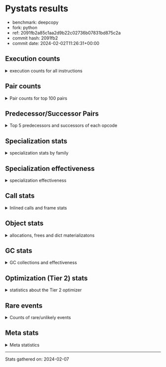 
# Pystats results

- benchmark: deepcopy
- fork: python
- ref: 2091fb2a85c1aa2d9b22c02736b07831bd875c2a
- commit hash: 2091fb2
- commit date: 2024-02-02T11:26:31+00:00

## Execution counts

<details>
<summary> execution counts for all instructions </summary>

|Name | Count | Self | Cumulative | Miss ratio | 
|---|---:|---:|---:|---:|
| LOAD_FAST | 503,443,480 | 20.7% | 20.7% |  |
| STORE_FAST | 251,129,980 | 10.3% | 31.0% |  |
| LOAD_FAST_LOAD_FAST | 221,023,140 | 9.1% | 40.1% |  |
| LOAD_GLOBAL_BUILTIN | 122,674,900 | 5.0% | 45.1% |  |
| POP_JUMP_IF_FALSE | 99,737,600 | 4.1% | 49.2% |  |
| RESUME_CHECK | 98,508,880 | 4.0% | 53.3% | 0.0% |
| LOAD_ATTR_METHOD_NO_DICT | 94,658,280 | 3.9% | 57.2% |  |
| RETURN_VALUE | 88,351,300 | 3.6% | 60.8% |  |
| IS_OP | 87,081,180 | 3.6% | 64.4% |  |
| CALL_METHOD_DESCRIPTOR_FAST | 84,541,320 | 3.5% | 67.8% |  |
| CALL_BUILTIN_O | 82,697,800 | 3.4% | 71.2% |  |
| PUSH_NULL | 73,487,300 | 3.0% | 74.3% |  |
| LOAD_GLOBAL_MODULE | 57,263,980 | 2.4% | 76.6% |  |
| CALL_PY_WITH_DEFAULTS | 53,873,260 | 2.2% | 78.8% | 13.8% |
| POP_JUMP_IF_NONE | 50,257,940 | 2.1% | 80.9% |  |
| POP_JUMP_IF_NOT_NONE | 45,629,440 | 1.9% | 82.8% |  |
| JUMP_FORWARD | 45,301,780 | 1.9% | 84.6% |  |
| CALL_TYPE_1 | 41,451,460 | 1.7% | 86.3% |  |
| CALL_PY_EXACT_ARGS | 41,078,600 | 1.7% | 88.0% | 14.6% |
| ENTER_EXECUTOR | 36,367,580 | 1.5% | 89.5% |  |
| POP_TOP | 32,031,020 | 1.3% | 90.8% |  |
| STORE_SUBSCR_DICT | 27,729,600 | 1.1% | 92.0% |  |
| LOAD_CONST | 11,881,120 | 0.5% | 92.4% |  |
| GET_ITER | 10,363,780 | 0.4% | 92.9% |  |
| RETURN_CONST | 8,929,520 | 0.4% | 93.2% |  |
| NOP | 8,888,580 | 0.4% | 93.6% |  |
| BINARY_SUBSCR_DICT | 8,888,220 | 0.4% | 94.0% |  |
| BUILD_LIST | 8,847,940 | 0.4% | 94.3% |  |
| TO_BOOL_BOOL | 8,847,100 | 0.4% | 94.7% |  |
| LOAD_DEREF | 7,578,400 | 0.3% | 95.0% |  |
| CALL | 7,462,220 | 0.3% | 95.3% |  |
| LOAD_ATTR | 6,353,200 | 0.3% | 95.6% |  |
| CALL_BUILTIN_FAST | 6,348,600 | 0.3% | 95.8% |  |
| BUILD_MAP | 6,307,920 | 0.3% | 96.1% |  |
| FOR_ITER_TUPLE | 5,817,300 | 0.2% | 96.3% |  |
| LOAD_ATTR_MODULE | 5,654,520 | 0.2% | 96.6% |  |
| FOR_ITER_LIST | 5,079,560 | 0.2% | 96.8% |  |
| CALL_LIST_APPEND | 5,078,980 | 0.2% | 97.0% |  |
| FOR_ITER | 5,042,040 | 0.2% | 97.2% |  |
| STORE_FAST_STORE_FAST | 5,038,820 | 0.2% | 97.4% |  |
| UNPACK_SEQUENCE_TWO_TUPLE | 5,038,720 | 0.2% | 97.6% |  |
| CHECK_EXC_MATCH | 3,809,280 | 0.2% | 97.8% |  |
| POP_EXCEPT | 3,809,280 | 0.2% | 97.9% |  |
| PUSH_EXC_INFO | 3,809,280 | 0.2% | 98.1% |  |
| LIST_APPEND | 3,809,280 | 0.2% | 98.2% |  |
| CALL_FUNCTION_EX | 3,768,800 | 0.2% | 98.4% |  |
| CALL_METHOD_DESCRIPTOR_NOARGS | 3,768,260 | 0.2% | 98.5% |  |
| INTERPRETER_EXIT | 2,539,700 | 0.1% | 98.6% |  |
| MAKE_CELL | 2,539,600 | 0.1% | 98.7% |  |
| SWAP | 2,539,520 | 0.1% | 98.9% |  |
| LIST_EXTEND | 2,498,960 | 0.1% | 99.0% |  |
| CALL_INTRINSIC_1 | 2,498,800 | 0.1% | 99.1% |  |
| CALL_ISINSTANCE | 2,498,500 | 0.1% | 99.2% |  |
| BINARY_OP_SUBTRACT_FLOAT | 2,457,680 | 0.1% | 99.3% |  |
| BINARY_OP_ADD_FLOAT | 2,457,560 | 0.1% | 99.4% | 0.0% |
| TO_BOOL | 1,271,080 | 0.1% | 99.4% |  |
| STORE_FAST_LOAD_FAST | 1,270,200 | 0.1% | 99.5% |  |
| COPY_FREE_VARS | 1,270,080 | 0.1% | 99.5% |  |
| BUILD_TUPLE | 1,270,000 | 0.1% | 99.6% |  |
| POP_JUMP_IF_TRUE | 1,270,000 | 0.1% | 99.6% |  |
| LOAD_FAST_AND_CLEAR | 1,269,760 | 0.1% | 99.7% |  |
| TO_BOOL_NONE | 1,269,720 | 0.1% | 99.7% |  |
| MAKE_FUNCTION | 1,229,120 | 0.1% | 99.8% |  |
| SET_FUNCTION_ATTRIBUTE | 1,228,960 | 0.1% | 99.8% |  |
| RETURN_GENERATOR | 1,228,800 | 0.1% | 99.9% |  |
| YIELD_VALUE | 1,228,800 | 0.1% | 99.9% |  |
| STORE_ATTR_INSTANCE_VALUE | 956,600 | 0.0% | 100.0% | 77.7% |
| FOR_ITER_RANGE | 289,040 | 0.0% | 100.0% |  |
| CALL_BUILTIN_CLASS | 123,420 | 0.0% | 100.0% |  |
| LOAD_ATTR_INSTANCE_VALUE | 123,120 | 0.0% | 100.0% |  |
| STORE_SUBSCR_LIST_INT | 123,120 | 0.0% | 100.0% |  |
| LOAD_ATTR_METHOD_WITH_VALUES | 41,000 | 0.0% | 100.0% | 7.8% |
| CALL_TUPLE_1 | 40,940 | 0.0% | 100.0% |  |
| JUMP_BACKWARD | 5,440 | 0.0% | 100.0% |  |
| LOAD_GLOBAL | 3,100 | 0.0% | 100.0% |  |
| STORE_SUBSCR | 680 | 0.0% | 100.0% |  |
| RESUME | 660 | 0.0% | 100.0% | 3.0% |
| BINARY_OP | 440 | 0.0% | 100.0% |  |
| STORE_NAME | 400 | 0.0% | 100.0% |  |
| STORE_ATTR | 300 | 0.0% | 100.0% |  |
| BINARY_SUBSCR | 200 | 0.0% | 100.0% |  |
| UNPACK_SEQUENCE | 200 | 0.0% | 100.0% |  |
| BUILD_CONST_KEY_MAP | 160 | 0.0% | 100.0% |  |
| CALL_ALLOC_AND_ENTER_INIT | 120 | 0.0% | 100.0% | 33.3% |
| EXIT_INIT_CHECK | 80 | 0.0% | 100.0% |  |
| LOAD_BUILD_CLASS | 80 | 0.0% | 100.0% |  |
| LOAD_NAME | 80 | 0.0% | 100.0% |  |
| STORE_DEREF | 80 | 0.0% | 100.0% |  |
| CALL_BUILTIN_FAST_WITH_KEYWORDS | 60 | 0.0% | 100.0% |  |


</details>

## Pair counts

<details>
<summary> Pair counts for top 100 pairs </summary>

|Pair | Count | Self | Cumulative | 
|---|---:|---:|---:|
| LOAD_GLOBAL_BUILTIN LOAD_FAST | 113,704,480 | 4.7% | 4.7% |
| STORE_FAST LOAD_FAST | 104,653,540 | 4.3% | 9.0% |
| LOAD_FAST RETURN_VALUE | 87,081,220 | 3.6% | 12.5% |
| LOAD_FAST_LOAD_FAST IS_OP | 85,811,420 | 3.5% | 16.1% |
| IS_OP POP_JUMP_IF_FALSE | 84,541,440 | 3.5% | 19.5% |
| CALL_METHOD_DESCRIPTOR_FAST STORE_FAST | 84,541,320 | 3.5% | 23.0% |
| LOAD_FAST CALL_BUILTIN_O | 64,634,160 | 2.7% | 25.7% |
| PUSH_NULL LOAD_FAST_LOAD_FAST | 57,755,120 | 2.4% | 28.0% |
| CALL_PY_WITH_DEFAULTS RESUME_CHECK | 53,733,060 | 2.2% | 30.3% |
| LOAD_FAST PUSH_NULL | 51,570,280 | 2.1% | 32.4% |
| STORE_FAST LOAD_FAST_LOAD_FAST | 50,955,220 | 2.1% | 34.5% |
| LOAD_FAST POP_JUMP_IF_NONE | 50,257,940 | 2.1% | 36.5% |
| LOAD_ATTR_METHOD_NO_DICT LOAD_FAST | 47,800,160 | 2.0% | 38.5% |
| POP_JUMP_IF_NONE LOAD_FAST | 47,718,400 | 2.0% | 40.5% |
| CALL_BUILTIN_O STORE_FAST | 46,899,100 | 1.9% | 42.4% |
| LOAD_FAST LOAD_ATTR_METHOD_NO_DICT | 46,858,000 | 1.9% | 44.3% |
| RETURN_VALUE STORE_FAST | 46,489,680 | 1.9% | 46.2% |
| LOAD_FAST POP_JUMP_IF_NOT_NONE | 45,629,440 | 1.9% | 48.1% |
| RESUME_CHECK LOAD_GLOBAL_BUILTIN | 45,629,320 | 1.9% | 50.0% |
| STORE_FAST JUMP_FORWARD | 43,991,040 | 1.8% | 51.8% |
| STORE_FAST LOAD_GLOBAL_MODULE | 43,910,440 | 1.8% | 53.6% |
| POP_JUMP_IF_NOT_NONE LOAD_FAST | 43,089,920 | 1.8% | 55.3% |
| LOAD_ATTR_METHOD_NO_DICT LOAD_FAST_LOAD_FAST | 43,089,860 | 1.8% | 57.1% |
| LOAD_FAST_LOAD_FAST CALL_METHOD_DESCRIPTOR_FAST | 43,089,800 | 1.8% | 58.9% |
| POP_JUMP_IF_FALSE LOAD_GLOBAL_BUILTIN | 42,680,060 | 1.8% | 60.6% |
| POP_JUMP_IF_FALSE LOAD_FAST | 41,861,120 | 1.7% | 62.4% |
| CALL_TYPE_1 STORE_FAST | 41,451,460 | 1.7% | 64.1% |
| LOAD_FAST CALL_METHOD_DESCRIPTOR_FAST | 41,451,400 | 1.7% | 65.8% |
| LOAD_FAST CALL_TYPE_1 | 41,451,400 | 1.7% | 67.5% |
| LOAD_GLOBAL_MODULE LOAD_ATTR_METHOD_NO_DICT | 41,451,400 | 1.7% | 69.2% |
| JUMP_FORWARD LOAD_FAST_LOAD_FAST | 40,181,760 | 1.7% | 70.8% |
| CALL_PY_EXACT_ARGS RESUME_CHECK | 39,737,040 | 1.6% | 72.5% |
| LOAD_FAST_LOAD_FAST CALL_PY_EXACT_ARGS | 39,696,000 | 1.6% | 74.1% |
| RESUME_CHECK LOAD_FAST | 36,372,320 | 1.5% | 75.6% |
| LOAD_FAST_LOAD_FAST CALL_PY_WITH_DEFAULTS | 25,677,040 | 1.1% | 76.6% |
| ENTER_EXECUTOR CALL_PY_WITH_DEFAULTS | 23,099,120 | 0.9% | 77.6% |
| POP_TOP ENTER_EXECUTOR | 18,021,380 | 0.7% | 78.3% |
| CALL_BUILTIN_O POP_TOP | 16,793,560 | 0.7% | 79.0% |
| RETURN_VALUE CALL_BUILTIN_O | 16,793,520 | 0.7% | 79.7% |
| LOAD_FAST LOAD_GLOBAL_BUILTIN | 15,195,640 | 0.6% | 80.3% |
| POP_TOP LOAD_FAST | 11,427,840 | 0.5% | 80.8% |
| PUSH_NULL LOAD_FAST | 11,265,920 | 0.5% | 81.3% |
| CALL_BUILTIN_O STORE_SUBSCR_DICT | 10,116,720 | 0.4% | 81.7% |
| RETURN_VALUE LOAD_FAST_LOAD_FAST | 9,994,240 | 0.4% | 82.1% |
| LOAD_FAST_LOAD_FAST PUSH_NULL | 9,994,240 | 0.4% | 82.5% |
| RETURN_VALUE STORE_SUBSCR_DICT | 9,994,120 | 0.4% | 82.9% |
| STORE_SUBSCR_DICT ENTER_EXECUTOR | 9,993,220 | 0.4% | 83.3% |
| NOP LOAD_FAST | 8,888,320 | 0.4% | 83.7% |
| LOAD_GLOBAL_MODULE LOAD_FAST_LOAD_FAST | 8,888,220 | 0.4% | 84.1% |
| CALL_BUILTIN_O BINARY_SUBSCR_DICT | 8,888,120 | 0.4% | 84.4% |
| TO_BOOL_BOOL POP_JUMP_IF_FALSE | 8,847,100 | 0.4% | 84.8% |
| RETURN_CONST POP_TOP | 7,659,520 | 0.3% | 85.1% |
| LOAD_FAST_LOAD_FAST LOAD_FAST | 7,618,640 | 0.3% | 85.4% |
| POP_JUMP_IF_FALSE LOAD_FAST_LOAD_FAST | 7,618,560 | 0.3% | 85.7% |
| RESUME_CHECK NOP | 7,618,500 | 0.3% | 86.0% |
| LOAD_FAST STORE_SUBSCR_DICT | 7,618,440 | 0.3% | 86.3% |
| STORE_SUBSCR_DICT LOAD_GLOBAL_MODULE | 7,618,440 | 0.3% | 86.7% |
| STORE_SUBSCR_DICT LOAD_FAST | 7,577,460 | 0.3% | 87.0% |
| BUILD_MAP STORE_FAST | 6,307,840 | 0.3% | 87.2% |
| LOAD_FAST_LOAD_FAST LOAD_GLOBAL_BUILTIN | 6,307,640 | 0.3% | 87.5% |
| LOAD_ATTR_MODULE PUSH_NULL | 5,654,520 | 0.2% | 87.7% |
| LOAD_GLOBAL_MODULE LOAD_ATTR_MODULE | 5,654,220 | 0.2% | 88.0% |
| LOAD_FAST LOAD_ATTR | 5,079,340 | 0.2% | 88.2% |
| CALL_LIST_APPEND RETURN_CONST | 5,078,980 | 0.2% | 88.4% |
| LOAD_FAST CALL_LIST_APPEND | 5,078,920 | 0.2% | 88.6% |
| BINARY_SUBSCR_DICT LOAD_ATTR_METHOD_NO_DICT | 5,078,920 | 0.2% | 88.8% |
| JUMP_FORWARD LOAD_GLOBAL_BUILTIN | 5,078,820 | 0.2% | 89.0% |
| UNPACK_SEQUENCE_TWO_TUPLE STORE_FAST_STORE_FAST | 5,038,720 | 0.2% | 89.2% |
| FOR_ITER UNPACK_SEQUENCE_TWO_TUPLE | 5,038,620 | 0.2% | 89.4% |
| GET_ITER FOR_ITER | 5,038,260 | 0.2% | 89.6% |
| BUILD_LIST LOAD_FAST | 5,038,080 | 0.2% | 89.8% |
| LOAD_FAST GET_ITER | 5,038,080 | 0.2% | 90.0% |
| ENTER_EXECUTOR LOAD_FAST | 4,996,580 | 0.2% | 90.2% |
| LOAD_FAST LOAD_CONST | 3,809,300 | 0.2% | 90.4% |
| CHECK_EXC_MATCH POP_JUMP_IF_FALSE | 3,809,280 | 0.2% | 90.6% |
| RETURN_VALUE LIST_APPEND | 3,809,280 | 0.2% | 90.7% |
| POP_JUMP_IF_FALSE POP_TOP | 3,809,280 | 0.2% | 90.9% |
| BINARY_SUBSCR_DICT PUSH_EXC_INFO | 3,809,180 | 0.2% | 91.0% |
| LOAD_GLOBAL_BUILTIN CHECK_EXC_MATCH | 3,809,180 | 0.2% | 91.2% |
| CALL_BUILTIN_FAST STORE_FAST | 3,809,160 | 0.2% | 91.3% |
| PUSH_EXC_INFO LOAD_GLOBAL_BUILTIN | 3,809,080 | 0.2% | 91.5% |
| LOAD_CONST CALL_BUILTIN_FAST | 3,809,040 | 0.2% | 91.6% |
| LOAD_FAST TO_BOOL_BOOL | 3,809,040 | 0.2% | 91.8% |
| LIST_APPEND ENTER_EXECUTOR | 3,808,600 | 0.2% | 92.0% |
| STORE_FAST_STORE_FAST LOAD_FAST | 3,768,840 | 0.2% | 92.1% |
| LOAD_FAST BUILD_LIST | 3,768,640 | 0.2% | 92.3% |
| LOAD_FAST LOAD_DEREF | 3,768,320 | 0.2% | 92.4% |
| CALL_METHOD_DESCRIPTOR_NOARGS GET_ITER | 3,768,260 | 0.2% | 92.6% |
| RESUME_CHECK BUILD_MAP | 3,768,260 | 0.2% | 92.7% |
| LOAD_ATTR_METHOD_NO_DICT CALL_METHOD_DESCRIPTOR_NOARGS | 3,768,200 | 0.2% | 92.9% |
| PUSH_NULL CALL | 3,196,460 | 0.1% | 93.0% |
| ENTER_EXECUTOR FOR_ITER_TUPLE | 3,153,140 | 0.1% | 93.1% |
| FOR_ITER_TUPLE STORE_FAST | 2,662,980 | 0.1% | 93.3% |
| FOR_ITER_LIST STORE_FAST | 2,540,040 | 0.1% | 93.4% |
| LOAD_CONST LOAD_CONST | 2,539,760 | 0.1% | 93.5% |
| BUILD_LIST STORE_FAST | 2,539,540 | 0.1% | 93.6% |
| RESUME_CHECK BUILD_LIST | 2,539,540 | 0.1% | 93.7% |
| POP_EXCEPT RETURN_CONST | 2,539,520 | 0.1% | 93.8% |
| LOAD_ATTR STORE_FAST | 2,539,520 | 0.1% | 93.9% |
| POP_JUMP_IF_NOT_NONE BUILD_MAP | 2,539,520 | 0.1% | 94.0% |


</details>

## Predecessor/Successor Pairs

<details>
<summary> Top 5 predecessors and successors of each opcode </summary>

### CACHE

<details>
<summary> Successors and predecessors for CACHE </summary>

|Successors | Count | Percentage | 
|---|---:|---:|
| RESUME_CHECK | 1,269,780 | 50.0% |
| POP_TOP | 1,228,800 | 48.4% |
| COPY_FREE_VARS | 41,040 | 1.6% |
| RESUME | 80 | 0.0% |


</details>

### BINARY_SUBSCR

<details>
<summary> Successors and predecessors for BINARY_SUBSCR </summary>

|Predecessors | Count | Percentage | 
|---|---:|---:|
| CALL | 100 | 50.0% |
| CALL_BUILTIN_O | 100 | 50.0% |

|Successors | Count | Percentage | 
|---|---:|---:|
| PUSH_EXC_INFO | 100 | 50.0% |
| BINARY_SUBSCR_DICT | 100 | 50.0% |


</details>

### CHECK_EXC_MATCH

<details>
<summary> Successors and predecessors for CHECK_EXC_MATCH </summary>

|Predecessors | Count | Percentage | 
|---|---:|---:|
| LOAD_GLOBAL_BUILTIN | 3,809,180 | 100.0% |
| LOAD_GLOBAL | 100 | 0.0% |

|Successors | Count | Percentage | 
|---|---:|---:|
| POP_JUMP_IF_FALSE | 3,809,280 | 100.0% |


</details>

### EXIT_INIT_CHECK

<details>
<summary> Successors and predecessors for EXIT_INIT_CHECK </summary>

|Predecessors | Count | Percentage | 
|---|---:|---:|
| RETURN_CONST | 80 | 100.0% |

|Successors | Count | Percentage | 
|---|---:|---:|
| RETURN_VALUE | 80 | 100.0% |


</details>

### GET_ITER

<details>
<summary> Successors and predecessors for GET_ITER </summary>

|Predecessors | Count | Percentage | 
|---|---:|---:|
| LOAD_FAST | 5,038,080 | 48.6% |
| CALL_METHOD_DESCRIPTOR_NOARGS | 3,768,260 | 36.4% |
| CALL | 1,269,920 | 12.3% |
| LOAD_CONST | 164,100 | 1.6% |
| CALL_BUILTIN_CLASS | 123,420 | 1.2% |

|Successors | Count | Percentage | 
|---|---:|---:|
| FOR_ITER | 5,038,260 | 48.6% |
| FOR_ITER_LIST | 2,539,480 | 24.5% |
| LOAD_FAST_AND_CLEAR | 1,269,760 | 12.3% |
| CALL_PY_EXACT_ARGS | 1,228,760 | 11.9% |
| FOR_ITER_TUPLE | 164,060 | 1.6% |


</details>

### INTERPRETER_EXIT

<details>
<summary> Successors and predecessors for INTERPRETER_EXIT </summary>

|Predecessors | Count | Percentage | 
|---|---:|---:|
| RETURN_CONST | 1,269,920 | 50.0% |
| YIELD_VALUE | 1,228,800 | 48.4% |
| RETURN_VALUE | 40,980 | 1.6% |


</details>

### MAKE_FUNCTION

<details>
<summary> Successors and predecessors for MAKE_FUNCTION </summary>

|Predecessors | Count | Percentage | 
|---|---:|---:|
| LOAD_CONST | 1,229,120 | 100.0% |

|Successors | Count | Percentage | 
|---|---:|---:|
| SET_FUNCTION_ATTRIBUTE | 1,228,960 | 100.0% |
| STORE_NAME | 160 | 0.0% |


</details>

### NOP

<details>
<summary> Successors and predecessors for NOP </summary>

|Predecessors | Count | Percentage | 
|---|---:|---:|
| RESUME_CHECK | 7,618,500 | 85.7% |
| STORE_FAST | 1,269,760 | 14.3% |
| POP_TOP | 240 | 0.0% |
| RESUME | 60 | 0.0% |
| JUMP_FORWARD | 20 | 0.0% |

|Successors | Count | Percentage | 
|---|---:|---:|
| LOAD_FAST | 8,888,320 | 100.0% |
| LOAD_DEREF | 240 | 0.0% |
| LOAD_FAST_LOAD_FAST | 20 | 0.0% |


</details>

### POP_EXCEPT

<details>
<summary> Successors and predecessors for POP_EXCEPT </summary>

|Predecessors | Count | Percentage | 
|---|---:|---:|
| STORE_SUBSCR_DICT | 2,539,460 | 66.7% |
| POP_TOP | 1,269,760 | 33.3% |
| STORE_SUBSCR | 60 | 0.0% |

|Successors | Count | Percentage | 
|---|---:|---:|
| RETURN_CONST | 2,539,520 | 66.7% |
| JUMP_FORWARD | 1,269,760 | 33.3% |


</details>

### POP_TOP

<details>
<summary> Successors and predecessors for POP_TOP </summary>

|Predecessors | Count | Percentage | 
|---|---:|---:|
| CALL_BUILTIN_O | 16,793,560 | 52.4% |
| RETURN_CONST | 7,659,520 | 23.9% |
| POP_JUMP_IF_FALSE | 3,809,280 | 11.9% |
| CALL | 1,270,100 | 4.0% |
| CACHE | 1,228,800 | 3.8% |

|Successors | Count | Percentage | 
|---|---:|---:|
| ENTER_EXECUTOR | 18,021,380 | 56.3% |
| LOAD_FAST | 11,427,840 | 35.7% |
| POP_EXCEPT | 1,269,760 | 4.0% |
| RESUME_CHECK | 1,228,780 | 3.8% |
| RETURN_CONST | 41,020 | 0.1% |


</details>

### PUSH_EXC_INFO

<details>
<summary> Successors and predecessors for PUSH_EXC_INFO </summary>

|Predecessors | Count | Percentage | 
|---|---:|---:|
| BINARY_SUBSCR_DICT | 3,809,180 | 100.0% |
| BINARY_SUBSCR | 100 | 0.0% |

|Successors | Count | Percentage | 
|---|---:|---:|
| LOAD_GLOBAL_BUILTIN | 3,809,080 | 100.0% |
| LOAD_GLOBAL | 200 | 0.0% |


</details>

### PUSH_NULL

<details>
<summary> Successors and predecessors for PUSH_NULL </summary>

|Predecessors | Count | Percentage | 
|---|---:|---:|
| LOAD_FAST | 51,570,280 | 70.2% |
| LOAD_FAST_LOAD_FAST | 9,994,240 | 13.6% |
| LOAD_ATTR_MODULE | 5,654,520 | 7.7% |
| LOAD_DEREF | 2,499,120 | 3.4% |
| LOAD_ATTR | 2,498,860 | 3.4% |

|Successors | Count | Percentage | 
|---|---:|---:|
| LOAD_FAST_LOAD_FAST | 57,755,120 | 78.6% |
| LOAD_FAST | 11,265,920 | 15.3% |
| CALL | 3,196,460 | 4.3% |
| LOAD_CONST | 1,269,760 | 1.7% |
| CALL_ALLOC_AND_ENTER_INIT | 40 | 0.0% |


</details>

### RETURN_GENERATOR

<details>
<summary> Successors and predecessors for RETURN_GENERATOR </summary>

|Predecessors | Count | Percentage | 
|---|---:|---:|
| COPY_FREE_VARS | 1,228,800 | 100.0% |

|Successors | Count | Percentage | 
|---|---:|---:|
| STORE_FAST | 1,228,800 | 100.0% |


</details>

### RETURN_VALUE

<details>
<summary> Successors and predecessors for RETURN_VALUE </summary>

|Predecessors | Count | Percentage | 
|---|---:|---:|
| LOAD_FAST | 87,081,220 | 98.6% |
| CALL_FUNCTION_EX | 1,228,800 | 1.4% |
| BUILD_TUPLE | 40,960 | 0.0% |
| RETURN_VALUE | 240 | 0.0% |
| EXIT_INIT_CHECK | 80 | 0.0% |

|Successors | Count | Percentage | 
|---|---:|---:|
| STORE_FAST | 46,489,680 | 52.6% |
| CALL_BUILTIN_O | 16,793,520 | 19.0% |
| LOAD_FAST_LOAD_FAST | 9,994,240 | 11.3% |
| STORE_SUBSCR_DICT | 9,994,120 | 11.3% |
| LIST_APPEND | 3,809,280 | 4.3% |


</details>

### STORE_SUBSCR

<details>
<summary> Successors and predecessors for STORE_SUBSCR </summary>

|Predecessors | Count | Percentage | 
|---|---:|---:|
| CALL | 200 | 29.4% |
| CALL_BUILTIN_O | 200 | 29.4% |
| RETURN_VALUE | 120 | 17.6% |
| LOAD_FAST | 120 | 17.6% |
| LOAD_CONST | 40 | 5.9% |

|Successors | Count | Percentage | 
|---|---:|---:|
| STORE_SUBSCR_DICT | 320 | 47.1% |
| LOAD_FAST | 140 | 20.6% |
| POP_EXCEPT | 60 | 8.8% |
| JUMP_BACKWARD | 60 | 8.8% |
| LOAD_GLOBAL | 60 | 8.8% |


</details>

### TO_BOOL

<details>
<summary> Successors and predecessors for TO_BOOL </summary>

|Predecessors | Count | Percentage | 
|---|---:|---:|
| LOAD_FAST | 1,270,080 | 99.9% |
| TO_BOOL | 700 | 0.1% |
| CALL | 160 | 0.0% |
| CALL_BUILTIN_FAST | 80 | 0.0% |
| CALL_ISINSTANCE | 60 | 0.0% |

|Successors | Count | Percentage | 
|---|---:|---:|
| POP_JUMP_IF_FALSE | 1,270,060 | 99.9% |
| TO_BOOL | 700 | 0.1% |
| TO_BOOL_BOOL | 260 | 0.0% |
| TO_BOOL_NONE | 40 | 0.0% |
| POP_JUMP_IF_TRUE | 20 | 0.0% |


</details>

### BINARY_OP

<details>
<summary> Successors and predecessors for BINARY_OP </summary>

|Predecessors | Count | Percentage | 
|---|---:|---:|
| LOAD_CONST | 160 | 36.4% |
| LOAD_FAST | 160 | 36.4% |
| BINARY_OP | 80 | 18.2% |
| BINARY_OP_SUBTRACT_FLOAT | 40 | 9.1% |

|Successors | Count | Percentage | 
|---|---:|---:|
| STORE_FAST | 160 | 36.4% |
| BINARY_OP | 80 | 18.2% |
| BINARY_OP_SUBTRACT_FLOAT | 80 | 18.2% |
| LOAD_CONST | 80 | 18.2% |
| BINARY_OP_ADD_FLOAT | 40 | 9.1% |


</details>

### BUILD_CONST_KEY_MAP

<details>
<summary> Successors and predecessors for BUILD_CONST_KEY_MAP </summary>

|Predecessors | Count | Percentage | 
|---|---:|---:|
| LOAD_CONST | 160 | 100.0% |

|Successors | Count | Percentage | 
|---|---:|---:|
| STORE_FAST | 160 | 100.0% |


</details>

### BUILD_LIST

<details>
<summary> Successors and predecessors for BUILD_LIST </summary>

|Predecessors | Count | Percentage | 
|---|---:|---:|
| LOAD_FAST | 3,768,640 | 42.6% |
| RESUME_CHECK | 2,539,540 | 28.7% |
| LOAD_FAST_LOAD_FAST | 1,269,760 | 14.4% |
| SWAP | 1,269,760 | 14.4% |
| LOAD_CONST | 160 | 0.0% |

|Successors | Count | Percentage | 
|---|---:|---:|
| LOAD_FAST | 5,038,080 | 56.9% |
| STORE_FAST | 2,539,540 | 28.7% |
| SWAP | 1,269,760 | 14.4% |
| LOAD_CONST | 320 | 0.0% |
| LOAD_DEREF | 240 | 0.0% |


</details>

### BUILD_MAP

<details>
<summary> Successors and predecessors for BUILD_MAP </summary>

|Predecessors | Count | Percentage | 
|---|---:|---:|
| RESUME_CHECK | 3,768,260 | 59.7% |
| POP_JUMP_IF_NOT_NONE | 2,539,520 | 40.3% |
| LOAD_CONST | 80 | 0.0% |
| RESUME | 60 | 0.0% |

|Successors | Count | Percentage | 
|---|---:|---:|
| STORE_FAST | 6,307,840 | 100.0% |
| LOAD_CONST | 80 | 0.0% |


</details>

### BUILD_TUPLE

<details>
<summary> Successors and predecessors for BUILD_TUPLE </summary>

|Predecessors | Count | Percentage | 
|---|---:|---:|
| LOAD_FAST | 1,229,040 | 96.8% |
| LOAD_ATTR | 40,960 | 3.2% |

|Successors | Count | Percentage | 
|---|---:|---:|
| LOAD_CONST | 1,228,960 | 96.8% |
| RETURN_VALUE | 40,960 | 3.2% |
| LOAD_FAST | 80 | 0.0% |


</details>

### CALL

<details>
<summary> Successors and predecessors for CALL </summary>

|Predecessors | Count | Percentage | 
|---|---:|---:|
| PUSH_NULL | 3,196,460 | 42.8% |
| ENTER_EXECUTOR | 1,719,340 | 23.0% |
| LOAD_FAST | 1,271,280 | 17.0% |
| LOAD_FAST_LOAD_FAST | 1,270,520 | 17.0% |
| CALL | 3,540 | 0.0% |

|Successors | Count | Percentage | 
|---|---:|---:|
| STORE_FAST | 2,458,240 | 32.9% |
| LOAD_FAST | 2,457,760 | 32.9% |
| POP_TOP | 1,270,100 | 17.0% |
| GET_ITER | 1,269,920 | 17.0% |
| CALL | 3,540 | 0.0% |


</details>

### CALL_FUNCTION_EX

<details>
<summary> Successors and predecessors for CALL_FUNCTION_EX </summary>

|Predecessors | Count | Percentage | 
|---|---:|---:|
| CALL_INTRINSIC_1 | 2,498,800 | 66.3% |
| LOAD_FAST | 1,270,000 | 33.7% |

|Successors | Count | Percentage | 
|---|---:|---:|
| MAKE_CELL | 1,269,840 | 33.7% |
| RESUME_CHECK | 1,228,900 | 32.6% |
| RETURN_VALUE | 1,228,800 | 32.6% |
| STORE_FAST | 40,960 | 1.1% |
| COPY_FREE_VARS | 240 | 0.0% |


</details>

### CALL_INTRINSIC_1

<details>
<summary> Successors and predecessors for CALL_INTRINSIC_1 </summary>

|Predecessors | Count | Percentage | 
|---|---:|---:|
| LIST_EXTEND | 2,498,800 | 100.0% |

|Successors | Count | Percentage | 
|---|---:|---:|
| CALL_FUNCTION_EX | 2,498,800 | 100.0% |


</details>

### COPY_FREE_VARS

<details>
<summary> Successors and predecessors for COPY_FREE_VARS </summary>

|Predecessors | Count | Percentage | 
|---|---:|---:|
| CALL_PY_EXACT_ARGS | 1,228,780 | 96.7% |
| CACHE | 41,040 | 3.2% |
| CALL_FUNCTION_EX | 240 | 0.0% |
| CALL | 20 | 0.0% |

|Successors | Count | Percentage | 
|---|---:|---:|
| RETURN_GENERATOR | 1,228,800 | 96.7% |
| RESUME_CHECK | 41,180 | 3.2% |
| RESUME | 100 | 0.0% |


</details>

### ENTER_EXECUTOR

<details>
<summary> Successors and predecessors for ENTER_EXECUTOR </summary>

|Predecessors | Count | Percentage | 
|---|---:|---:|
| POP_TOP | 18,021,380 | 49.6% |
| STORE_SUBSCR_DICT | 9,993,220 | 27.5% |
| LIST_APPEND | 3,808,600 | 10.5% |
| STORE_FAST | 2,538,160 | 7.0% |
| POP_JUMP_IF_TRUE | 1,228,680 | 3.4% |

|Successors | Count | Percentage | 
|---|---:|---:|
| CALL_PY_WITH_DEFAULTS | 23,099,120 | 63.5% |
| LOAD_FAST | 4,996,580 | 13.7% |
| FOR_ITER_TUPLE | 3,153,140 | 8.7% |
| FOR_ITER_LIST | 2,539,440 | 7.0% |
| CALL | 1,719,340 | 4.7% |


</details>

### FOR_ITER

<details>
<summary> Successors and predecessors for FOR_ITER </summary>

|Predecessors | Count | Percentage | 
|---|---:|---:|
| GET_ITER | 5,038,260 | 99.9% |
| FOR_ITER | 2,200 | 0.0% |
| JUMP_BACKWARD | 1,520 | 0.0% |
| SWAP | 40 | 0.0% |
| LOAD_FAST | 20 | 0.0% |

|Successors | Count | Percentage | 
|---|---:|---:|
| UNPACK_SEQUENCE_TWO_TUPLE | 5,038,620 | 99.9% |
| FOR_ITER | 2,200 | 0.0% |
| LOAD_FAST | 540 | 0.0% |
| STORE_FAST | 200 | 0.0% |
| UNPACK_SEQUENCE | 200 | 0.0% |


</details>

### IS_OP

<details>
<summary> Successors and predecessors for IS_OP </summary>

|Predecessors | Count | Percentage | 
|---|---:|---:|
| LOAD_FAST_LOAD_FAST | 85,811,420 | 98.5% |
| LOAD_CONST | 1,269,760 | 1.5% |

|Successors | Count | Percentage | 
|---|---:|---:|
| POP_JUMP_IF_FALSE | 84,541,440 | 97.1% |
| POP_JUMP_IF_TRUE | 1,269,980 | 1.5% |
| STORE_FAST | 1,269,760 | 1.5% |


</details>

### JUMP_BACKWARD

<details>
<summary> Successors and predecessors for JUMP_BACKWARD </summary>

|Predecessors | Count | Percentage | 
|---|---:|---:|
| STORE_FAST | 1,360 | 25.0% |
| POP_TOP | 1,020 | 18.8% |
| STORE_SUBSCR_DICT | 960 | 17.6% |
| LIST_APPEND | 680 | 12.5% |
| FOR_ITER_TUPLE | 680 | 12.5% |

|Successors | Count | Percentage | 
|---|---:|---:|
| FOR_ITER | 1,520 | 27.9% |
| FOR_ITER_RANGE | 1,500 | 27.6% |
| FOR_ITER_TUPLE | 1,500 | 27.6% |
| FOR_ITER_LIST | 600 | 11.0% |
| ENTER_EXECUTOR | 320 | 5.9% |


</details>

### JUMP_FORWARD

<details>
<summary> Successors and predecessors for JUMP_FORWARD </summary>

|Predecessors | Count | Percentage | 
|---|---:|---:|
| STORE_FAST | 43,991,040 | 97.1% |
| POP_EXCEPT | 1,269,760 | 2.8% |
| POP_TOP | 40,960 | 0.1% |
| POP_JUMP_IF_TRUE | 20 | 0.0% |

|Successors | Count | Percentage | 
|---|---:|---:|
| LOAD_FAST_LOAD_FAST | 40,181,760 | 88.7% |
| LOAD_GLOBAL_BUILTIN | 5,078,820 | 11.2% |
| LOAD_FAST | 40,960 | 0.1% |
| LOAD_GLOBAL | 220 | 0.0% |
| NOP | 20 | 0.0% |


</details>

### LIST_APPEND

<details>
<summary> Successors and predecessors for LIST_APPEND </summary>

|Predecessors | Count | Percentage | 
|---|---:|---:|
| RETURN_VALUE | 3,809,280 | 100.0% |

|Successors | Count | Percentage | 
|---|---:|---:|
| ENTER_EXECUTOR | 3,808,600 | 100.0% |
| JUMP_BACKWARD | 680 | 0.0% |


</details>

### LIST_EXTEND

<details>
<summary> Successors and predecessors for LIST_EXTEND </summary>

|Predecessors | Count | Percentage | 
|---|---:|---:|
| LOAD_FAST | 2,498,560 | 100.0% |
| LOAD_DEREF | 240 | 0.0% |
| LOAD_CONST | 160 | 0.0% |

|Successors | Count | Percentage | 
|---|---:|---:|
| CALL_INTRINSIC_1 | 2,498,800 | 100.0% |
| LOAD_CONST | 160 | 0.0% |


</details>

### LOAD_ATTR

<details>
<summary> Successors and predecessors for LOAD_ATTR </summary>

|Predecessors | Count | Percentage | 
|---|---:|---:|
| LOAD_FAST | 5,079,340 | 79.9% |
| LOAD_GLOBAL_MODULE | 1,270,080 | 20.0% |
| LOAD_ATTR | 3,220 | 0.1% |
| LOAD_GLOBAL | 400 | 0.0% |
| BINARY_SUBSCR_DICT | 120 | 0.0% |

|Successors | Count | Percentage | 
|---|---:|---:|
| STORE_FAST | 2,539,520 | 40.0% |
| PUSH_NULL | 2,498,860 | 39.3% |
| LOAD_ATTR_METHOD_NO_DICT | 1,269,960 | 20.0% |
| BUILD_TUPLE | 40,960 | 0.6% |
| LOAD_ATTR | 3,220 | 0.1% |


</details>

### LOAD_CONST

<details>
<summary> Successors and predecessors for LOAD_CONST </summary>

|Predecessors | Count | Percentage | 
|---|---:|---:|
| LOAD_FAST | 3,809,300 | 32.1% |
| LOAD_CONST | 2,539,760 | 21.4% |
| LOAD_DEREF | 1,310,720 | 11.0% |
| PUSH_NULL | 1,269,760 | 10.7% |
| BUILD_TUPLE | 1,228,960 | 10.3% |

|Successors | Count | Percentage | 
|---|---:|---:|
| CALL_BUILTIN_FAST | 3,809,040 | 32.1% |
| LOAD_CONST | 2,539,760 | 21.4% |
| IS_OP | 1,269,760 | 10.7% |
| CALL_BUILTIN_O | 1,269,680 | 10.7% |
| MAKE_FUNCTION | 1,229,120 | 10.3% |


</details>

### LOAD_DEREF

<details>
<summary> Successors and predecessors for LOAD_DEREF </summary>

|Predecessors | Count | Percentage | 
|---|---:|---:|
| LOAD_FAST | 3,768,320 | 49.7% |
| RESUME_CHECK | 1,310,840 | 17.3% |
| POP_JUMP_IF_FALSE | 1,269,760 | 16.8% |
| STORE_FAST | 1,228,800 | 16.2% |
| NOP | 240 | 0.0% |

|Successors | Count | Percentage | 
|---|---:|---:|
| PUSH_NULL | 2,499,120 | 33.0% |
| CALL_PY_WITH_DEFAULTS | 2,498,440 | 33.0% |
| LOAD_CONST | 1,310,720 | 17.3% |
| LOAD_GLOBAL_BUILTIN | 1,269,680 | 16.8% |
| LIST_EXTEND | 240 | 0.0% |


</details>

### LOAD_FAST

<details>
<summary> Successors and predecessors for LOAD_FAST </summary>

|Predecessors | Count | Percentage | 
|---|---:|---:|
| LOAD_GLOBAL_BUILTIN | 113,704,480 | 22.6% |
| STORE_FAST | 104,653,540 | 20.8% |
| LOAD_ATTR_METHOD_NO_DICT | 47,800,160 | 9.5% |
| POP_JUMP_IF_NONE | 47,718,400 | 9.5% |
| POP_JUMP_IF_NOT_NONE | 43,089,920 | 8.6% |

|Successors | Count | Percentage | 
|---|---:|---:|
| RETURN_VALUE | 87,081,220 | 17.3% |
| CALL_BUILTIN_O | 64,634,160 | 12.8% |
| PUSH_NULL | 51,570,280 | 10.2% |
| POP_JUMP_IF_NONE | 50,257,940 | 10.0% |
| LOAD_ATTR_METHOD_NO_DICT | 46,858,000 | 9.3% |


</details>

### LOAD_FAST_AND_CLEAR

<details>
<summary> Successors and predecessors for LOAD_FAST_AND_CLEAR </summary>

|Predecessors | Count | Percentage | 
|---|---:|---:|
| GET_ITER | 1,269,760 | 100.0% |

|Successors | Count | Percentage | 
|---|---:|---:|
| SWAP | 1,269,760 | 100.0% |


</details>

### LOAD_FAST_LOAD_FAST

<details>
<summary> Successors and predecessors for LOAD_FAST_LOAD_FAST </summary>

|Predecessors | Count | Percentage | 
|---|---:|---:|
| PUSH_NULL | 57,755,120 | 26.1% |
| STORE_FAST | 50,955,220 | 23.1% |
| LOAD_ATTR_METHOD_NO_DICT | 43,089,860 | 19.5% |
| JUMP_FORWARD | 40,181,760 | 18.2% |
| RETURN_VALUE | 9,994,240 | 4.5% |

|Successors | Count | Percentage | 
|---|---:|---:|
| IS_OP | 85,811,420 | 38.8% |
| CALL_METHOD_DESCRIPTOR_FAST | 43,089,800 | 19.5% |
| CALL_PY_EXACT_ARGS | 39,696,000 | 18.0% |
| CALL_PY_WITH_DEFAULTS | 25,677,040 | 11.6% |
| PUSH_NULL | 9,994,240 | 4.5% |


</details>

### LOAD_GLOBAL

<details>
<summary> Successors and predecessors for LOAD_GLOBAL </summary>

|Predecessors | Count | Percentage | 
|---|---:|---:|
| STORE_FAST | 700 | 22.6% |
| LOAD_FAST | 600 | 19.4% |
| POP_JUMP_IF_FALSE | 340 | 11.0% |
| JUMP_FORWARD | 220 | 7.1% |
| PUSH_EXC_INFO | 200 | 6.5% |

|Successors | Count | Percentage | 
|---|---:|---:|
| LOAD_GLOBAL_BUILTIN | 1,020 | 32.9% |
| LOAD_FAST | 740 | 23.9% |
| LOAD_GLOBAL_MODULE | 520 | 16.8% |
| LOAD_ATTR | 400 | 12.9% |
| LOAD_FAST_LOAD_FAST | 140 | 4.5% |


</details>

### MAKE_CELL

<details>
<summary> Successors and predecessors for MAKE_CELL </summary>

|Predecessors | Count | Percentage | 
|---|---:|---:|
| CALL_FUNCTION_EX | 1,269,840 | 50.0% |
| MAKE_CELL | 1,269,760 | 50.0% |

|Successors | Count | Percentage | 
|---|---:|---:|
| RESUME_CHECK | 1,269,780 | 50.0% |
| MAKE_CELL | 1,269,760 | 50.0% |
| RESUME | 60 | 0.0% |


</details>

### POP_JUMP_IF_FALSE

<details>
<summary> Successors and predecessors for POP_JUMP_IF_FALSE </summary>

|Predecessors | Count | Percentage | 
|---|---:|---:|
| IS_OP | 84,541,440 | 84.8% |
| TO_BOOL_BOOL | 8,847,100 | 8.9% |
| CHECK_EXC_MATCH | 3,809,280 | 3.8% |
| TO_BOOL | 1,270,060 | 1.3% |
| TO_BOOL_NONE | 1,269,720 | 1.3% |

|Successors | Count | Percentage | 
|---|---:|---:|
| LOAD_GLOBAL_BUILTIN | 42,680,060 | 42.8% |
| LOAD_FAST | 41,861,120 | 42.0% |
| LOAD_FAST_LOAD_FAST | 7,618,560 | 7.6% |
| POP_TOP | 3,809,280 | 3.8% |
| LOAD_DEREF | 1,269,760 | 1.3% |


</details>

### POP_JUMP_IF_NONE

<details>
<summary> Successors and predecessors for POP_JUMP_IF_NONE </summary>

|Predecessors | Count | Percentage | 
|---|---:|---:|
| LOAD_FAST | 50,257,940 | 100.0% |

|Successors | Count | Percentage | 
|---|---:|---:|
| LOAD_FAST | 47,718,400 | 94.9% |
| LOAD_GLOBAL_BUILTIN | 1,269,680 | 2.5% |
| LOAD_GLOBAL_MODULE | 1,269,680 | 2.5% |
| LOAD_GLOBAL | 160 | 0.0% |
| BUILD_LIST | 20 | 0.0% |


</details>

### POP_JUMP_IF_NOT_NONE

<details>
<summary> Successors and predecessors for POP_JUMP_IF_NOT_NONE </summary>

|Predecessors | Count | Percentage | 
|---|---:|---:|
| LOAD_FAST | 45,629,440 | 100.0% |

|Successors | Count | Percentage | 
|---|---:|---:|
| LOAD_FAST | 43,089,920 | 94.4% |
| BUILD_MAP | 2,539,520 | 5.6% |


</details>

### POP_JUMP_IF_TRUE

<details>
<summary> Successors and predecessors for POP_JUMP_IF_TRUE </summary>

|Predecessors | Count | Percentage | 
|---|---:|---:|
| IS_OP | 1,269,980 | 100.0% |
| TO_BOOL | 20 | 0.0% |

|Successors | Count | Percentage | 
|---|---:|---:|
| ENTER_EXECUTOR | 1,228,680 | 96.7% |
| LOAD_GLOBAL_BUILTIN | 40,920 | 3.2% |
| JUMP_BACKWARD | 340 | 0.0% |
| LOAD_GLOBAL | 40 | 0.0% |
| JUMP_FORWARD | 20 | 0.0% |


</details>

### RETURN_CONST

<details>
<summary> Successors and predecessors for RETURN_CONST </summary>

|Predecessors | Count | Percentage | 
|---|---:|---:|
| CALL_LIST_APPEND | 5,078,980 | 56.9% |
| POP_EXCEPT | 2,539,520 | 28.4% |
| FOR_ITER_TUPLE | 1,228,800 | 13.8% |
| STORE_ATTR_INSTANCE_VALUE | 41,080 | 0.5% |
| POP_TOP | 41,020 | 0.5% |

|Successors | Count | Percentage | 
|---|---:|---:|
| POP_TOP | 7,659,520 | 85.8% |
| INTERPRETER_EXIT | 1,269,920 | 14.2% |
| EXIT_INIT_CHECK | 80 | 0.0% |


</details>

### SET_FUNCTION_ATTRIBUTE

<details>
<summary> Successors and predecessors for SET_FUNCTION_ATTRIBUTE </summary>

|Predecessors | Count | Percentage | 
|---|---:|---:|
| MAKE_FUNCTION | 1,228,960 | 100.0% |

|Successors | Count | Percentage | 
|---|---:|---:|
| LOAD_FAST | 1,228,800 | 100.0% |
| LOAD_CONST | 80 | 0.0% |
| STORE_NAME | 80 | 0.0% |


</details>

### STORE_ATTR

<details>
<summary> Successors and predecessors for STORE_ATTR </summary>

|Predecessors | Count | Percentage | 
|---|---:|---:|
| LOAD_FAST_LOAD_FAST | 220 | 73.3% |
| LOAD_FAST | 80 | 26.7% |

|Successors | Count | Percentage | 
|---|---:|---:|
| STORE_ATTR_INSTANCE_VALUE | 140 | 46.7% |
| LOAD_FAST_LOAD_FAST | 40 | 13.3% |
| LOAD_GLOBAL | 40 | 13.3% |
| RETURN_CONST | 40 | 13.3% |
| LOAD_FAST | 20 | 6.7% |


</details>

### STORE_FAST

<details>
<summary> Successors and predecessors for STORE_FAST </summary>

|Predecessors | Count | Percentage | 
|---|---:|---:|
| CALL_METHOD_DESCRIPTOR_FAST | 84,541,320 | 33.7% |
| CALL_BUILTIN_O | 46,899,100 | 18.7% |
| RETURN_VALUE | 46,489,680 | 18.5% |
| CALL_TYPE_1 | 41,451,460 | 16.5% |
| BUILD_MAP | 6,307,840 | 2.5% |

|Successors | Count | Percentage | 
|---|---:|---:|
| LOAD_FAST | 104,653,540 | 41.7% |
| LOAD_FAST_LOAD_FAST | 50,955,220 | 20.3% |
| JUMP_FORWARD | 43,991,040 | 17.5% |
| LOAD_GLOBAL_MODULE | 43,910,440 | 17.5% |
| ENTER_EXECUTOR | 2,538,160 | 1.0% |


</details>

### STORE_FAST_LOAD_FAST

<details>
<summary> Successors and predecessors for STORE_FAST_LOAD_FAST </summary>

|Predecessors | Count | Percentage | 
|---|---:|---:|
| FOR_ITER_TUPLE | 1,270,160 | 100.0% |
| FOR_ITER | 40 | 0.0% |

|Successors | Count | Percentage | 
|---|---:|---:|
| PUSH_NULL | 1,270,200 | 100.0% |


</details>

### STORE_FAST_STORE_FAST

<details>
<summary> Successors and predecessors for STORE_FAST_STORE_FAST </summary>

|Predecessors | Count | Percentage | 
|---|---:|---:|
| UNPACK_SEQUENCE_TWO_TUPLE | 5,038,720 | 100.0% |
| UNPACK_SEQUENCE | 100 | 0.0% |

|Successors | Count | Percentage | 
|---|---:|---:|
| LOAD_FAST | 3,768,840 | 74.8% |
| LOAD_FAST_LOAD_FAST | 1,269,980 | 25.2% |


</details>

### SWAP

<details>
<summary> Successors and predecessors for SWAP </summary>

|Predecessors | Count | Percentage | 
|---|---:|---:|
| BUILD_LIST | 1,269,760 | 50.0% |
| LOAD_FAST_AND_CLEAR | 1,269,760 | 50.0% |

|Successors | Count | Percentage | 
|---|---:|---:|
| BUILD_LIST | 1,269,760 | 50.0% |
| FOR_ITER_TUPLE | 1,269,720 | 50.0% |
| FOR_ITER | 40 | 0.0% |


</details>

### UNPACK_SEQUENCE

<details>
<summary> Successors and predecessors for UNPACK_SEQUENCE </summary>

|Predecessors | Count | Percentage | 
|---|---:|---:|
| FOR_ITER | 200 | 100.0% |

|Successors | Count | Percentage | 
|---|---:|---:|
| STORE_FAST_STORE_FAST | 100 | 50.0% |
| UNPACK_SEQUENCE_TWO_TUPLE | 100 | 50.0% |


</details>

### YIELD_VALUE

<details>
<summary> Successors and predecessors for YIELD_VALUE </summary>

|Predecessors | Count | Percentage | 
|---|---:|---:|
| RETURN_VALUE | 1,228,800 | 100.0% |

|Successors | Count | Percentage | 
|---|---:|---:|
| INTERPRETER_EXIT | 1,228,800 | 100.0% |


</details>

### RESUME

<details>
<summary> Successors and predecessors for RESUME </summary>

|Predecessors | Count | Percentage | 
|---|---:|---:|
| CALL | 200 | 30.3% |
| CALL_PY_WITH_DEFAULTS | 120 | 18.2% |
| COPY_FREE_VARS | 100 | 15.2% |
| CACHE | 80 | 12.1% |
| CALL_FUNCTION_EX | 60 | 9.1% |

|Successors | Count | Percentage | 
|---|---:|---:|
| LOAD_FAST | 180 | 27.3% |
| LOAD_DEREF | 120 | 18.2% |
| NOP | 60 | 9.1% |
| BUILD_LIST | 60 | 9.1% |
| BUILD_MAP | 60 | 9.1% |


</details>

### BINARY_OP_ADD_FLOAT

<details>
<summary> Successors and predecessors for BINARY_OP_ADD_FLOAT </summary>

|Predecessors | Count | Percentage | 
|---|---:|---:|
| BINARY_OP_SUBTRACT_FLOAT | 2,457,520 | 100.0% |
| BINARY_OP | 40 | 0.0% |

|Successors | Count | Percentage | 
|---|---:|---:|
| STORE_FAST | 2,457,560 | 100.0% |


</details>

### BINARY_OP_SUBTRACT_FLOAT

<details>
<summary> Successors and predecessors for BINARY_OP_SUBTRACT_FLOAT </summary>

|Predecessors | Count | Percentage | 
|---|---:|---:|
| LOAD_FAST | 2,457,600 | 100.0% |
| BINARY_OP | 80 | 0.0% |

|Successors | Count | Percentage | 
|---|---:|---:|
| BINARY_OP_ADD_FLOAT | 2,457,520 | 100.0% |
| STORE_FAST | 120 | 0.0% |
| BINARY_OP | 40 | 0.0% |


</details>

### BINARY_SUBSCR_DICT

<details>
<summary> Successors and predecessors for BINARY_SUBSCR_DICT </summary>

|Predecessors | Count | Percentage | 
|---|---:|---:|
| CALL_BUILTIN_O | 8,888,120 | 100.0% |
| BINARY_SUBSCR | 100 | 0.0% |

|Successors | Count | Percentage | 
|---|---:|---:|
| LOAD_ATTR_METHOD_NO_DICT | 5,078,920 | 57.1% |
| PUSH_EXC_INFO | 3,809,180 | 42.9% |
| LOAD_ATTR | 120 | 0.0% |


</details>

### CALL_ALLOC_AND_ENTER_INIT

<details>
<summary> Successors and predecessors for CALL_ALLOC_AND_ENTER_INIT </summary>

|Predecessors | Count | Percentage | 
|---|---:|---:|
| PUSH_NULL | 40 | 33.3% |
| CALL | 40 | 33.3% |
| LOAD_CONST | 40 | 33.3% |

|Successors | Count | Percentage | 
|---|---:|---:|
| RESUME_CHECK | 80 | 66.7% |
| STORE_FAST | 40 | 33.3% |


</details>

### CALL_BUILTIN_CLASS

<details>
<summary> Successors and predecessors for CALL_BUILTIN_CLASS </summary>

|Predecessors | Count | Percentage | 
|---|---:|---:|
| LOAD_CONST | 123,200 | 99.8% |
| LOAD_FAST | 120 | 0.1% |
| CALL | 100 | 0.1% |

|Successors | Count | Percentage | 
|---|---:|---:|
| GET_ITER | 123,420 | 100.0% |


</details>

### CALL_BUILTIN_FAST

<details>
<summary> Successors and predecessors for CALL_BUILTIN_FAST </summary>

|Predecessors | Count | Percentage | 
|---|---:|---:|
| LOAD_CONST | 3,809,040 | 60.0% |
| LOAD_FAST | 1,269,680 | 20.0% |
| LOAD_GLOBAL_BUILTIN | 1,269,680 | 20.0% |
| CALL | 200 | 0.0% |

|Successors | Count | Percentage | 
|---|---:|---:|
| STORE_FAST | 3,809,160 | 60.0% |
| TO_BOOL_BOOL | 2,539,360 | 40.0% |
| TO_BOOL | 80 | 0.0% |


</details>

### CALL_BUILTIN_O

<details>
<summary> Successors and predecessors for CALL_BUILTIN_O </summary>

|Predecessors | Count | Percentage | 
|---|---:|---:|
| LOAD_FAST | 64,634,160 | 78.2% |
| RETURN_VALUE | 16,793,520 | 20.3% |
| LOAD_CONST | 1,269,680 | 1.5% |
| CALL | 440 | 0.0% |

|Successors | Count | Percentage | 
|---|---:|---:|
| STORE_FAST | 46,899,100 | 56.7% |
| POP_TOP | 16,793,560 | 20.3% |
| STORE_SUBSCR_DICT | 10,116,720 | 12.2% |
| BINARY_SUBSCR_DICT | 8,888,120 | 10.7% |
| STORE_SUBSCR | 200 | 0.0% |


</details>

### CALL_ISINSTANCE

<details>
<summary> Successors and predecessors for CALL_ISINSTANCE </summary>

|Predecessors | Count | Percentage | 
|---|---:|---:|
| LOAD_GLOBAL_BUILTIN | 2,498,440 | 100.0% |
| CALL | 60 | 0.0% |

|Successors | Count | Percentage | 
|---|---:|---:|
| TO_BOOL_BOOL | 2,498,440 | 100.0% |
| TO_BOOL | 60 | 0.0% |


</details>

### CALL_LIST_APPEND

<details>
<summary> Successors and predecessors for CALL_LIST_APPEND </summary>

|Predecessors | Count | Percentage | 
|---|---:|---:|
| LOAD_FAST | 5,078,920 | 100.0% |
| CALL | 60 | 0.0% |

|Successors | Count | Percentage | 
|---|---:|---:|
| RETURN_CONST | 5,078,980 | 100.0% |


</details>

### CALL_METHOD_DESCRIPTOR_FAST

<details>
<summary> Successors and predecessors for CALL_METHOD_DESCRIPTOR_FAST </summary>

|Predecessors | Count | Percentage | 
|---|---:|---:|
| LOAD_FAST_LOAD_FAST | 43,089,800 | 51.0% |
| LOAD_FAST | 41,451,400 | 49.0% |
| CALL | 120 | 0.0% |

|Successors | Count | Percentage | 
|---|---:|---:|
| STORE_FAST | 84,541,320 | 100.0% |


</details>

### CALL_METHOD_DESCRIPTOR_NOARGS

<details>
<summary> Successors and predecessors for CALL_METHOD_DESCRIPTOR_NOARGS </summary>

|Predecessors | Count | Percentage | 
|---|---:|---:|
| LOAD_ATTR_METHOD_NO_DICT | 3,768,200 | 100.0% |
| CALL | 60 | 0.0% |

|Successors | Count | Percentage | 
|---|---:|---:|
| GET_ITER | 3,768,260 | 100.0% |


</details>

### CALL_PY_EXACT_ARGS

<details>
<summary> Successors and predecessors for CALL_PY_EXACT_ARGS </summary>

|Predecessors | Count | Percentage | 
|---|---:|---:|
| LOAD_FAST_LOAD_FAST | 39,696,000 | 96.6% |
| GET_ITER | 1,228,760 | 3.0% |
| CALL_PY_WITH_DEFAULTS | 112,800 | 0.3% |
| LOAD_FAST | 40,920 | 0.1% |
| CALL | 120 | 0.0% |

|Successors | Count | Percentage | 
|---|---:|---:|
| RESUME_CHECK | 39,737,040 | 96.7% |
| COPY_FREE_VARS | 1,228,780 | 3.0% |
| CALL_PY_WITH_DEFAULTS | 112,760 | 0.3% |
| RESUME | 20 | 0.0% |


</details>

### CALL_PY_WITH_DEFAULTS

<details>
<summary> Successors and predecessors for CALL_PY_WITH_DEFAULTS </summary>

|Predecessors | Count | Percentage | 
|---|---:|---:|
| LOAD_FAST_LOAD_FAST | 25,677,040 | 47.7% |
| ENTER_EXECUTOR | 23,099,120 | 42.9% |
| LOAD_DEREF | 2,498,440 | 4.6% |
| LOAD_FAST | 2,458,240 | 4.6% |
| CALL_PY_EXACT_ARGS | 112,760 | 0.2% |

|Successors | Count | Percentage | 
|---|---:|---:|
| RESUME_CHECK | 53,733,060 | 99.7% |
| CALL_PY_EXACT_ARGS | 112,800 | 0.2% |
| CALL_PY_WITH_DEFAULTS | 27,280 | 0.1% |
| RESUME | 120 | 0.0% |


</details>

### CALL_TYPE_1

<details>
<summary> Successors and predecessors for CALL_TYPE_1 </summary>

|Predecessors | Count | Percentage | 
|---|---:|---:|
| LOAD_FAST | 41,451,400 | 100.0% |
| CALL | 60 | 0.0% |

|Successors | Count | Percentage | 
|---|---:|---:|
| STORE_FAST | 41,451,460 | 100.0% |


</details>

### FOR_ITER_LIST

<details>
<summary> Successors and predecessors for FOR_ITER_LIST </summary>

|Predecessors | Count | Percentage | 
|---|---:|---:|
| GET_ITER | 2,539,480 | 50.0% |
| ENTER_EXECUTOR | 2,539,440 | 50.0% |
| JUMP_BACKWARD | 600 | 0.0% |
| FOR_ITER | 40 | 0.0% |

|Successors | Count | Percentage | 
|---|---:|---:|
| STORE_FAST | 2,540,040 | 50.0% |
| LOAD_FAST | 2,539,520 | 50.0% |


</details>

### FOR_ITER_RANGE

<details>
<summary> Successors and predecessors for FOR_ITER_RANGE </summary>

|Predecessors | Count | Percentage | 
|---|---:|---:|
| ENTER_EXECUTOR | 164,020 | 56.7% |
| GET_ITER | 123,420 | 42.7% |
| JUMP_BACKWARD | 1,500 | 0.5% |
| FOR_ITER | 100 | 0.0% |

|Successors | Count | Percentage | 
|---|---:|---:|
| STORE_FAST | 124,960 | 43.2% |
| ENTER_EXECUTOR | 122,540 | 42.4% |
| LOAD_CONST | 40,960 | 14.2% |
| JUMP_BACKWARD | 340 | 0.1% |
| LOAD_FAST | 80 | 0.0% |


</details>

### FOR_ITER_TUPLE

<details>
<summary> Successors and predecessors for FOR_ITER_TUPLE </summary>

|Predecessors | Count | Percentage | 
|---|---:|---:|
| ENTER_EXECUTOR | 3,153,140 | 54.2% |
| SWAP | 1,269,720 | 21.8% |
| LOAD_FAST | 1,228,780 | 21.1% |
| GET_ITER | 164,060 | 2.8% |
| JUMP_BACKWARD | 1,500 | 0.0% |

|Successors | Count | Percentage | 
|---|---:|---:|
| STORE_FAST | 2,662,980 | 45.8% |
| STORE_FAST_LOAD_FAST | 1,270,160 | 21.8% |
| RETURN_CONST | 1,228,800 | 21.1% |
| ENTER_EXECUTOR | 654,680 | 11.3% |
| JUMP_BACKWARD | 680 | 0.0% |


</details>

### LOAD_ATTR_INSTANCE_VALUE

<details>
<summary> Successors and predecessors for LOAD_ATTR_INSTANCE_VALUE </summary>

|Predecessors | Count | Percentage | 
|---|---:|---:|
| LOAD_FAST_LOAD_FAST | 123,100 | 100.0% |
| LOAD_ATTR | 20 | 0.0% |

|Successors | Count | Percentage | 
|---|---:|---:|
| LOAD_CONST | 123,120 | 100.0% |


</details>

### LOAD_ATTR_METHOD_NO_DICT

<details>
<summary> Successors and predecessors for LOAD_ATTR_METHOD_NO_DICT </summary>

|Predecessors | Count | Percentage | 
|---|---:|---:|
| LOAD_FAST | 46,858,000 | 49.5% |
| LOAD_GLOBAL_MODULE | 41,451,400 | 43.8% |
| BINARY_SUBSCR_DICT | 5,078,920 | 5.4% |
| LOAD_ATTR | 1,269,960 | 1.3% |

|Successors | Count | Percentage | 
|---|---:|---:|
| LOAD_FAST | 47,800,160 | 50.5% |
| LOAD_FAST_LOAD_FAST | 43,089,860 | 45.5% |
| CALL_METHOD_DESCRIPTOR_NOARGS | 3,768,200 | 4.0% |
| CALL | 60 | 0.0% |


</details>

### LOAD_ATTR_MODULE

<details>
<summary> Successors and predecessors for LOAD_ATTR_MODULE </summary>

|Predecessors | Count | Percentage | 
|---|---:|---:|
| LOAD_GLOBAL_MODULE | 5,654,220 | 100.0% |
| LOAD_ATTR | 300 | 0.0% |

|Successors | Count | Percentage | 
|---|---:|---:|
| PUSH_NULL | 5,654,520 | 100.0% |


</details>

### LOAD_GLOBAL_BUILTIN

<details>
<summary> Successors and predecessors for LOAD_GLOBAL_BUILTIN </summary>

|Predecessors | Count | Percentage | 
|---|---:|---:|
| RESUME_CHECK | 45,629,320 | 37.2% |
| POP_JUMP_IF_FALSE | 42,680,060 | 34.8% |
| LOAD_FAST | 15,195,640 | 12.4% |
| LOAD_FAST_LOAD_FAST | 6,307,640 | 5.1% |
| JUMP_FORWARD | 5,078,820 | 4.1% |

|Successors | Count | Percentage | 
|---|---:|---:|
| LOAD_FAST | 113,704,480 | 92.7% |
| CHECK_EXC_MATCH | 3,809,180 | 3.1% |
| CALL_ISINSTANCE | 2,498,440 | 2.0% |
| LOAD_FAST_LOAD_FAST | 1,269,720 | 1.0% |
| CALL_BUILTIN_FAST | 1,269,680 | 1.0% |


</details>

### LOAD_GLOBAL_MODULE

<details>
<summary> Successors and predecessors for LOAD_GLOBAL_MODULE </summary>

|Predecessors | Count | Percentage | 
|---|---:|---:|
| STORE_FAST | 43,910,440 | 76.7% |
| STORE_SUBSCR_DICT | 7,618,440 | 13.3% |
| LOAD_FAST | 2,457,520 | 4.3% |
| POP_JUMP_IF_FALSE | 1,269,680 | 2.2% |
| POP_JUMP_IF_NONE | 1,269,680 | 2.2% |

|Successors | Count | Percentage | 
|---|---:|---:|
| LOAD_ATTR_METHOD_NO_DICT | 41,451,400 | 72.4% |
| LOAD_FAST_LOAD_FAST | 8,888,220 | 15.5% |
| LOAD_ATTR_MODULE | 5,654,220 | 9.9% |
| LOAD_ATTR | 1,270,080 | 2.2% |
| LOAD_CONST | 60 | 0.0% |


</details>

### RESUME_CHECK

<details>
<summary> Successors and predecessors for RESUME_CHECK </summary>

|Predecessors | Count | Percentage | 
|---|---:|---:|
| CALL_PY_WITH_DEFAULTS | 53,733,060 | 54.5% |
| CALL_PY_EXACT_ARGS | 39,737,040 | 40.3% |
| CACHE | 1,269,780 | 1.3% |
| MAKE_CELL | 1,269,780 | 1.3% |
| CALL_FUNCTION_EX | 1,228,900 | 1.2% |

|Successors | Count | Percentage | 
|---|---:|---:|
| LOAD_GLOBAL_BUILTIN | 45,629,320 | 46.3% |
| LOAD_FAST | 36,372,320 | 36.9% |
| NOP | 7,618,500 | 7.7% |
| BUILD_MAP | 3,768,260 | 3.8% |
| BUILD_LIST | 2,539,540 | 2.6% |


</details>

### STORE_ATTR_INSTANCE_VALUE

<details>
<summary> Successors and predecessors for STORE_ATTR_INSTANCE_VALUE </summary>

|Predecessors | Count | Percentage | 
|---|---:|---:|
| ENTER_EXECUTOR | 695,940 | 72.8% |
| LOAD_FAST_LOAD_FAST | 164,520 | 17.2% |
| LOAD_FAST | 82,000 | 8.6% |
| STORE_ATTR_INSTANCE_VALUE | 14,000 | 1.5% |
| STORE_ATTR | 140 | 0.0% |

|Successors | Count | Percentage | 
|---|---:|---:|
| LOAD_GLOBAL_MODULE | 737,500 | 77.1% |
| LOAD_GLOBAL_BUILTIN | 122,840 | 12.8% |
| RETURN_CONST | 41,080 | 4.3% |
| LOAD_CONST | 41,020 | 4.3% |
| STORE_ATTR_INSTANCE_VALUE | 14,000 | 1.5% |


</details>

### STORE_SUBSCR_DICT

<details>
<summary> Successors and predecessors for STORE_SUBSCR_DICT </summary>

|Predecessors | Count | Percentage | 
|---|---:|---:|
| CALL_BUILTIN_O | 10,116,720 | 36.5% |
| RETURN_VALUE | 9,994,120 | 36.0% |
| LOAD_FAST | 7,618,440 | 27.5% |
| STORE_SUBSCR | 320 | 0.0% |

|Successors | Count | Percentage | 
|---|---:|---:|
| ENTER_EXECUTOR | 9,993,220 | 36.0% |
| LOAD_GLOBAL_MODULE | 7,618,440 | 27.5% |
| LOAD_FAST | 7,577,460 | 27.3% |
| POP_EXCEPT | 2,539,460 | 9.2% |
| JUMP_BACKWARD | 960 | 0.0% |


</details>

### STORE_SUBSCR_LIST_INT

<details>
<summary> Successors and predecessors for STORE_SUBSCR_LIST_INT </summary>

|Predecessors | Count | Percentage | 
|---|---:|---:|
| LOAD_CONST | 123,100 | 100.0% |
| STORE_SUBSCR | 20 | 0.0% |

|Successors | Count | Percentage | 
|---|---:|---:|
| LOAD_CONST | 123,120 | 100.0% |


</details>

### TO_BOOL_BOOL

<details>
<summary> Successors and predecessors for TO_BOOL_BOOL </summary>

|Predecessors | Count | Percentage | 
|---|---:|---:|
| LOAD_FAST | 3,809,040 | 43.1% |
| CALL_BUILTIN_FAST | 2,539,360 | 28.7% |
| CALL_ISINSTANCE | 2,498,440 | 28.2% |
| TO_BOOL | 260 | 0.0% |

|Successors | Count | Percentage | 
|---|---:|---:|
| POP_JUMP_IF_FALSE | 8,847,100 | 100.0% |


</details>

### TO_BOOL_NONE

<details>
<summary> Successors and predecessors for TO_BOOL_NONE </summary>

|Predecessors | Count | Percentage | 
|---|---:|---:|
| LOAD_FAST | 1,269,680 | 100.0% |
| TO_BOOL | 40 | 0.0% |

|Successors | Count | Percentage | 
|---|---:|---:|
| POP_JUMP_IF_FALSE | 1,269,720 | 100.0% |


</details>

### UNPACK_SEQUENCE_TWO_TUPLE

<details>
<summary> Successors and predecessors for UNPACK_SEQUENCE_TWO_TUPLE </summary>

|Predecessors | Count | Percentage | 
|---|---:|---:|
| FOR_ITER | 5,038,620 | 100.0% |
| UNPACK_SEQUENCE | 100 | 0.0% |

|Successors | Count | Percentage | 
|---|---:|---:|
| STORE_FAST_STORE_FAST | 5,038,720 | 100.0% |


</details>

### CALL_TUPLE_1

<details>
<summary> Successors and predecessors for CALL_TUPLE_1 </summary>

|Predecessors | Count | Percentage | 
|---|---:|---:|
| LOAD_FAST | 40,920 | 100.0% |
| CALL | 20 | 0.0% |

|Successors | Count | Percentage | 
|---|---:|---:|
| STORE_FAST | 40,940 | 100.0% |


</details>

### LOAD_BUILD_CLASS

<details>
<summary> Successors and predecessors for LOAD_BUILD_CLASS </summary>

|Predecessors | Count | Percentage | 
|---|---:|---:|
| RESUME_CHECK | 60 | 75.0% |
| RESUME | 20 | 25.0% |

|Successors | Count | Percentage | 
|---|---:|---:|
| PUSH_NULL | 80 | 100.0% |


</details>

### LOAD_NAME

<details>
<summary> Successors and predecessors for LOAD_NAME </summary>

|Predecessors | Count | Percentage | 
|---|---:|---:|
| RESUME_CHECK | 60 | 75.0% |
| RESUME | 20 | 25.0% |

|Successors | Count | Percentage | 
|---|---:|---:|
| STORE_NAME | 80 | 100.0% |


</details>

### STORE_DEREF

<details>
<summary> Successors and predecessors for STORE_DEREF </summary>

|Predecessors | Count | Percentage | 
|---|---:|---:|
| CALL_BUILTIN_FAST_WITH_KEYWORDS | 60 | 75.0% |
| CALL | 20 | 25.0% |

|Successors | Count | Percentage | 
|---|---:|---:|
| LOAD_DEREF | 80 | 100.0% |


</details>

### STORE_NAME

<details>
<summary> Successors and predecessors for STORE_NAME </summary>

|Predecessors | Count | Percentage | 
|---|---:|---:|
| MAKE_FUNCTION | 160 | 40.0% |
| LOAD_CONST | 80 | 20.0% |
| SET_FUNCTION_ATTRIBUTE | 80 | 20.0% |
| LOAD_NAME | 80 | 20.0% |

|Successors | Count | Percentage | 
|---|---:|---:|
| LOAD_CONST | 240 | 60.0% |
| LOAD_FAST | 80 | 20.0% |
| RETURN_CONST | 80 | 20.0% |


</details>

### CALL_BUILTIN_FAST_WITH_KEYWORDS

<details>
<summary> Successors and predecessors for CALL_BUILTIN_FAST_WITH_KEYWORDS </summary>

|Predecessors | Count | Percentage | 
|---|---:|---:|
| LOAD_GLOBAL_BUILTIN | 40 | 66.7% |
| CALL | 20 | 33.3% |

|Successors | Count | Percentage | 
|---|---:|---:|
| STORE_DEREF | 60 | 100.0% |


</details>

### LOAD_ATTR_METHOD_WITH_VALUES

<details>
<summary> Successors and predecessors for LOAD_ATTR_METHOD_WITH_VALUES </summary>

|Predecessors | Count | Percentage | 
|---|---:|---:|
| LOAD_FAST | 40,920 | 99.8% |
| LOAD_ATTR_METHOD_WITH_VALUES | 60 | 0.1% |
| LOAD_ATTR | 20 | 0.0% |

|Successors | Count | Percentage | 
|---|---:|---:|
| LOAD_FAST | 40,940 | 99.9% |
| LOAD_ATTR_METHOD_WITH_VALUES | 60 | 0.1% |


</details>


</details>

## Specialization stats

<details>
<summary> specialization stats by family </summary>

### BINARY_OP

<details>
<summary> specialization stats for BINARY_OP family </summary>

|Kind | Count | Ratio | 
|---|---:|---:|
|     deferred | 340 | 0.0% |
|          hit | 4,915,180 | 100.0% |
|         miss | 60 | 0.0% |

| | Count | Ratio | 
|---|---:|---:|
| Success | 120 | 75.0% |
| Failure | 40 | 25.0% |

|Failure kind | Count | Ratio | 
|---|---:|---:|
| multiply different types | 40 | 100.0% |


</details>

### BINARY_SUBSCR

<details>
<summary> specialization stats for BINARY_SUBSCR family </summary>

|Kind | Count | Ratio | 
|---|---:|---:|
|     deferred | 100 | 0.0% |
|          hit | 8,888,220 | 100.0% |

| | Count | Ratio | 
|---|---:|---:|
| Success | 100 | 100.0% |
| Failure | 0 | 0.0% |


</details>

### CALL

<details>
<summary> specialization stats for CALL family </summary>

|Kind | Count | Ratio | 
|---|---:|---:|
|     deferred | 20,605,440 | 6.3% |
|          hit | 308,100,040 | 93.7% |
|         miss | 13,401,280 | 4.1% |

| | Count | Ratio | 
|---|---:|---:|
| Success | 254,520 | 98.6% |
| Failure | 3,540 | 1.4% |

|Failure kind | Count | Ratio | 
|---|---:|---:|
| cfunc noargs | 2,140 | 60.5% |
| meth descr varargs keywords | 700 | 19.8% |
| class no vectorcall | 700 | 19.8% |


</details>

### FOR_ITER

<details>
<summary> specialization stats for FOR_ITER family </summary>

|Kind | Count | Ratio | 
|---|---:|---:|
|     deferred | 5,039,600 | 31.1% |
|          hit | 11,185,900 | 68.9% |

| | Count | Ratio | 
|---|---:|---:|
| Success | 240 | 9.8% |
| Failure | 2,200 | 90.2% |

|Failure kind | Count | Ratio | 
|---|---:|---:|
| dict items | 1,500 | 68.2% |
| zip | 700 | 31.8% |


</details>

### LOAD_ATTR

<details>
<summary> specialization stats for LOAD_ATTR family </summary>

|Kind | Count | Ratio | 
|---|---:|---:|
|     deferred | 6,352,580 | 5.9% |
|          hit | 100,473,740 | 94.1% |
|         miss | 3,180 | 0.0% |

| | Count | Ratio | 
|---|---:|---:|
| Success | 680 | 17.9% |
| Failure | 3,120 | 82.1% |

|Failure kind | Count | Ratio | 
|---|---:|---:|
| method | 1,720 | 55.1% |
| class attr descriptor | 900 | 28.8% |
| metaclass attribute | 500 | 16.0% |


</details>

### LOAD_GLOBAL

<details>
<summary> specialization stats for LOAD_GLOBAL family </summary>

|Kind | Count | Ratio | 
|---|---:|---:|
|     deferred | 1,560 | 0.0% |
|          hit | 179,938,880 | 100.0% |

| | Count | Ratio | 
|---|---:|---:|
| Success | 1,540 | 100.0% |
| Failure | 0 | 0.0% |


</details>

### POP_JUMP_IF_FALSE

<details>
<summary> specialization stats for POP_JUMP_IF_FALSE family </summary>


</details>

### POP_JUMP_IF_NONE

<details>
<summary> specialization stats for POP_JUMP_IF_NONE family </summary>


</details>

### POP_JUMP_IF_NOT_NONE

<details>
<summary> specialization stats for POP_JUMP_IF_NOT_NONE family </summary>


</details>

### POP_JUMP_IF_TRUE

<details>
<summary> specialization stats for POP_JUMP_IF_TRUE family </summary>


</details>

### STORE_ATTR

<details>
<summary> specialization stats for STORE_ATTR family </summary>

|Kind | Count | Ratio | 
|---|---:|---:|
|     deferred | 729,680 | 76.3% |
|          hit | 213,080 | 22.3% |
|         miss | 743,520 | 77.7% |

| | Count | Ratio | 
|---|---:|---:|
| Success | 14,140 | 100.0% |
| Failure | 0 | 0.0% |


</details>

### STORE_SUBSCR

<details>
<summary> specialization stats for STORE_SUBSCR family </summary>

|Kind | Count | Ratio | 
|---|---:|---:|
|     deferred | 340 | 0.0% |
|          hit | 27,852,720 | 100.0% |

| | Count | Ratio | 
|---|---:|---:|
| Success | 340 | 100.0% |
| Failure | 0 | 0.0% |


</details>

### TO_BOOL

<details>
<summary> specialization stats for TO_BOOL family </summary>

|Kind | Count | Ratio | 
|---|---:|---:|
|     deferred | 1,270,080 | 11.2% |
|          hit | 10,116,820 | 88.8% |

| | Count | Ratio | 
|---|---:|---:|
| Success | 300 | 30.0% |
| Failure | 700 | 70.0% |

|Failure kind | Count | Ratio | 
|---|---:|---:|
| tuple | 700 | 100.0% |


</details>

### UNPACK_SEQUENCE

<details>
<summary> specialization stats for UNPACK_SEQUENCE family </summary>

|Kind | Count | Ratio | 
|---|---:|---:|
|     deferred | 100 | 0.0% |
|          hit | 5,038,720 | 100.0% |

| | Count | Ratio | 
|---|---:|---:|
| Success | 100 | 100.0% |
| Failure | 0 | 0.0% |


</details>


</details>

## Specialization effectiveness

<details>
<summary> specialization effectiveness </summary>

|Instructions | Count | Ratio | 
|---|---:|---:|
| Basic | 1,447,678,040 | 59.5% |
| Not specialized | 217,028,440 | 8.9% |
| Specialized hits | 755,232,160 | 31.0% |
| Specialized misses | 14,148,060 | 0.6% |

### Deferred by instruction

<details>
<summary> deferred by instruction </summary>

|Name | Count | Ratio | 
|---|---:|---:|
| CALL | 20,605,440 | 60.6% |
| LOAD_ATTR | 6,352,580 | 18.7% |
| FOR_ITER | 5,039,600 | 14.8% |
| TO_BOOL | 1,270,080 | 3.7% |
| STORE_ATTR | 729,680 | 2.1% |
| LOAD_GLOBAL | 1,560 | 0.0% |
| STORE_SUBSCR | 340 | 0.0% |
| BINARY_OP | 340 | 0.0% |
| BINARY_SUBSCR | 100 | 0.0% |
| UNPACK_SEQUENCE | 100 | 0.0% |


</details>

### Misses by instruction

<details>
<summary> misses by instruction </summary>

|Name | Count | Ratio | 
|---|---:|---:|
| CALL_PY_WITH_DEFAULTS | 7,424,240 | 52.5% |
| CALL_PY_EXACT_ARGS | 5,977,000 | 42.2% |
| STORE_ATTR_INSTANCE_VALUE | 743,520 | 5.3% |
| LOAD_ATTR_METHOD_WITH_VALUES | 3,180 | 0.0% |
| BINARY_OP_ADD_FLOAT | 60 | 0.0% |
| CALL_ALLOC_AND_ENTER_INIT | 40 | 0.0% |
| RESUME | 20 | 0.0% |
| RESUME_CHECK | 20 | 0.0% |
| CACHE | 0 | 0.0% |
| CHECK_EXC_MATCH | 0 | 0.0% |


</details>


</details>

## Call stats

<details>
<summary> Inlined calls and frame stats </summary>

| | Count | Ratio | 
|---|---:|---:|
| Calls to PyEval_EvalDefault | 2,539,700 | 2.5% |
| Calls to Python functions inlined | 97,198,640 | 97.5% |
| Calls via PyEval_EvalFrame (total) | 2,539,700 | 2.5% |
| Calls via PyEval_EvalFrame (vector) | 82,100 | 0.1% |
| Calls via PyEval_EvalFrame (generator) | 2,457,600 | 2.5% |
| Calls via PyEval_EvalFrame (legacy) | 0 | 0.0% |
| Calls via PyEval_EvalFrame (function vectorcall) | 82,020 | 0.1% |
| Calls via PyEval_EvalFrame (build class) | 80 | 0.0% |
| Calls via PyEval_EvalFrame (slot) | 0 | 0.0% |
| Calls via PyEval_EvalFrame (function ex) | 2,499,040 | 2.5% |
| Calls via PyEval_EvalFrame (api) | 0 | 0.0% |
| Calls via PyEval_EvalFrame (method) | 20 | 0.0% |
| Frame objects created | 3,809,280 | 3.8% |
| Frames pushed | 81,550,780 | 81.8% |


</details>

## Object stats

<details>
<summary> allocations, frees and dict materializatons </summary>

| | Count | Ratio | 
|---|---:|---:|
| Allocations from freelist | 44,660,680 | 27.3% |
| Frees to freelist | 44,700,380 |  |
| Allocations | 118,685,340 | 72.7% |
| Allocations to 512 bytes | 118,684,960 | 72.7% |
| Allocations to 4 kbytes | 380 | 0.0% |
| Allocations over 4 kbytes | 0 | 0.0% |
| Frees | 122,453,766 |  |
| New values | 1,269,840 |  |
| Interpreter increfs | 1,181,284,860 | 82.9% |
| Interpreter decrefs | 1,361,986,260 | 86.5% |
| Increfs | 244,169,565 | 17.1% |
| Decrefs | 212,974,083 | 13.5% |
| Materialize dict (on request) | 1,895,840 | 149.3% |
| Materialize dict (new key) | 0 | 0.0% |
| Materialize dict (too big) | 0 | 0.0% |
| Materialize dict (str subclass) | 0 | 0.0% |
| Dematerialize dict | 625,920 | 49.3% |
| Method cache hits | 5,784,147 |  |
| Method cache misses | 433 |  |
| Method cache collisions | 1,104 |  |
| Method cache dunder hits | 21,303,761 |  |
| Method cache dunder misses | 999 |  |


</details>

## GC stats

<details>
<summary> GC collections and effectiveness </summary>

|Generation | Collections | Objects collected | Object visits | 
|---:|---:|---:|---:|
| 0 | 40 | 360 | 14,920 |
| 1 | 0 | 0 | 0 |
| 2 | 0 | 0 | 0 |


</details>

## Optimization (Tier 2) stats

<details>
<summary> statistics about the Tier 2 optimizer </summary>

| | Count | Ratio | 
|---|---:|---:|
| Optimization attempts | 320 |  |
| Traces created | 320 | 100.0% |
| Trace stack overflow | 0 | 0.0% |
| Trace stack underflow | 0 | 0.0% |
| Trace too long | 0 | 0.0% |
| Trace too short | 0 | 0.0% |
| Inner loop found | 0 | 0.0% |
| Recursive call | 0 | 0.0% |
| Low confidence | 0 | 0.0% |
| Traces executed | 36,367,580 |  |
| Uops executed | 337,370,140 | 9.28 |

### Trace length histogram

<details>
<summary> trace length histogram </summary>

|Range | Count | Ratio | 
|---|---:|---:|
| <= 1 | 0 | 0.0% |
| <= 2 | 0 | 0.0% |
| <= 4 | 0 | 0.0% |
| <= 8 | 0 | 0.0% |
| <= 16 | 0 | 0.0% |
| <= 32 | 240 | 75.0% |
| <= 64 | 60 | 18.8% |
| <= 128 | 20 | 6.2% |


</details>

### Optimized trace length histogram

<details>
<summary> optimized trace length histogram </summary>

|Range | Count | Ratio | 
|---|---:|---:|
| <= 1 | 0 | 0.0% |
| <= 2 | 0 | 0.0% |
| <= 4 | 0 | 0.0% |
| <= 8 | 0 | 0.0% |
| <= 16 | 240 | 75.0% |
| <= 32 | 40 | 12.5% |
| <= 64 | 40 | 12.5% |


</details>

### Trace run length histogram

<details>
<summary> trace run length histogram </summary>

|Range | Count | Ratio | 
|---|---:|---:|
| <= 1 | 0 | 0.0% |
| <= 2 | 9,460,460 | 26.0% |
| <= 4 | 164,020 | 0.5% |
| <= 8 | 0 | 0.0% |
| <= 16 | 24,982,600 | 68.7% |
| <= 32 | 1,269,240 | 3.5% |
| <= 64 | 491,260 | 1.4% |


</details>

### Uop execution stats

<details>
<summary> uop execution stats </summary>

|Name | Count | Self | Cumulative | Miss ratio | 
|---|---:|---:|---:|---:|
| LOAD_FAST | 91,660,320 | 27.2% | 27.2% |  |
| PUSH_NULL | 39,071,980 | 11.6% | 38.8% |  |
| STORE_FAST | 37,186,380 | 11.0% | 49.8% |  |
| _EXIT_TRACE | 24,818,460 | 7.4% | 57.1% | 100.0% |
| _SET_IP | 17,935,240 | 5.3% | 62.4% |  |
| _GUARD_NOT_EXHAUSTED_LIST | 16,792,960 | 5.0% | 67.4% | 15.1% |
| _ITER_CHECK_LIST | 16,792,960 | 5.0% | 72.4% |  |
| _ITER_NEXT_LIST | 14,253,520 | 4.2% | 76.6% |  |
| _FOR_ITER_TIER_TWO | 13,679,360 | 4.1% | 80.7% | 36.5% |
| _CHECK_VALIDITY | 12,038,140 | 3.6% | 84.2% |  |
| UNPACK_SEQUENCE_TWO_TUPLE | 8,682,780 | 2.6% | 86.8% |  |
| _GUARD_NOT_EXHAUSTED_TUPLE | 6,879,420 | 2.0% | 88.9% | 45.8% |
| _ITER_CHECK_TUPLE | 6,879,420 | 2.0% | 90.9% |  |
| _ITER_NEXT_TUPLE | 3,726,280 | 1.1% | 92.0% |  |
| IS_OP | 2,457,380 | 0.7% | 92.7% |  |
| _GUARD_IS_FALSE_POP | 2,457,380 | 0.7% | 93.5% |  |
| _JUMP_TO_TOP | 2,457,380 | 0.7% | 94.2% |  |
| _GUARD_NOT_EXHAUSTED_RANGE | 2,005,040 | 0.6% | 94.8% | 8.2% |
| _ITER_CHECK_RANGE | 2,005,040 | 0.6% | 95.4% |  |
| _GUARD_GLOBALS_VERSION | 1,841,020 | 0.5% | 95.9% |  |
| _ITER_NEXT_RANGE | 1,841,020 | 0.5% | 96.5% |  |
| _LOAD_GLOBAL_MODULE | 1,800,460 | 0.5% | 97.0% |  |
| _CHECK_ATTR_MODULE | 1,800,460 | 0.5% | 97.5% |  |
| _LOAD_ATTR_MODULE | 1,800,460 | 0.5% | 98.1% |  |
| _GUARD_TYPE_VERSION | 1,678,460 | 0.5% | 98.6% |  |
| _GUARD_DORV_VALUES | 1,187,200 | 0.4% | 98.9% | 58.6% |
| GET_ITER | 531,820 | 0.2% | 99.1% |  |
| _LOAD_CONST_INLINE_BORROW | 531,820 | 0.2% | 99.2% |  |
| STORE_SUBSCR_LIST_INT | 491,260 | 0.1% | 99.4% |  |
| _CHECK_MANAGED_OBJECT_HAS_VALUES | 491,260 | 0.1% | 99.5% |  |
| _LOAD_ATTR_INSTANCE_VALUE | 491,260 | 0.1% | 99.7% |  |
| _STORE_ATTR_INSTANCE_VALUE | 491,260 | 0.1% | 99.8% |  |
| _LOAD_CONST_INLINE | 491,260 | 0.1% | 100.0% |  |
| CALL_BUILTIN_CLASS | 40,560 | 0.0% | 100.0% |  |
| _GUARD_BUILTINS_VERSION | 40,560 | 0.0% | 100.0% |  |
| _LOAD_GLOBAL_BUILTINS | 40,560 | 0.0% | 100.0% |  |


</details>

### Unsupported opcodes

<details>
<summary> unsupported opcodes </summary>

|Opcode | Count | 
|---|---:|
| CALL_PY_WITH_DEFAULTS | 200 |
| CALL | 100 |


</details>


</details>

## Rare events

<details>
<summary> Counts of rare/unlikely events </summary>

|Event | Count | 
|---|---:|
| set_class | 0 |
| set_bases | 0 |
| set_eval_frame_func | 0 |
| builtin_dict | 0 |
| func_modification | 0 |


</details>

## Meta stats

<details>
<summary> Meta statistics </summary>

| | Count | 
|---|---:|
| Number of data files | 60 |


</details>

---
Stats gathered on: 2024-02-07

